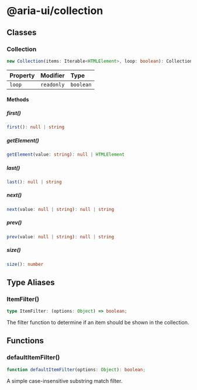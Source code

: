 # @aria-ui/collection

## Classes

### Collection

```ts
new Collection(items: Iterable<HTMLElement>, loop: boolean): Collection
```

| Property | Modifier   | Type      |
| :------- | :--------- | :-------- |
| `loop`   | `readonly` | `boolean` |

#### Methods

##### first()

```ts
first(): null | string
```

##### getElement()

```ts
getElement(value: string): null | HTMLElement
```

##### last()

```ts
last(): null | string
```

##### next()

```ts
next(value: null | string): null | string
```

##### prev()

```ts
prev(value: null | string): null | string
```

##### size()

```ts
size(): number
```

## Type Aliases

### ItemFilter()

```ts
type ItemFilter: (options: Object) => boolean;
```

The filter function to determine if an item should be shown in the collection.

## Functions

### defaultItemFilter()

```ts
function defaultItemFilter(options: Object): boolean;
```

A simple case-insensitive substring match filter.
